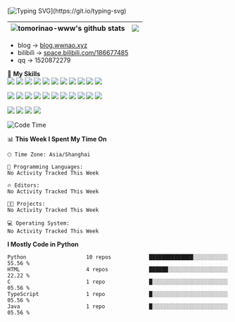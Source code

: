 [![Typing SVG](https://readme-typing-svg.herokuapp.com?size=25&duration=2500&color=blue&vCenter=true&width=400&height=40&lines=Hi!I'm+tomorinao-www;I+like+ACG++~~~~~~)](https://git.io/typing-svg)

| <img src="https://github-readme-stats.vercel.app/api?username=tomorinao-www&show_icons=true&include_all_commits=true&hide_border=true&theme=tokyonight" alt="tomorinao-www's github stats" /> | <img src="https://github-readme-stats.vercel.app/api/top-langs/?username=tomorinao-www&layout=compact&hide_border=true&theme=tokyonight" /> |
| ------------------------------------------------------------------------------------------------------------------------------------------------------------------------------ | ----------------------------------------------------------------------------------------------------------------------------------- |

- blog -> [blog.wwnao.xyz](https://blog.wwnao.xyz)
- bilibili -> [space.bilibili.com/186677485](https://space.bilibili.com/186677485)
- qq -> 1520872279

🌟 **My Skills**  
![](https://img.shields.io/badge/-Python-3e74a2?style=&logo=Python&logoColor=fff)
![](https://img.shields.io/badge/-pypi-3775A9?style=&logo=pypi&logoColor=fff)
![](https://img.shields.io/badge/-FastAPI-009688?style=&logo=FastAPI&logoColor=fff)
![](https://img.shields.io/badge/-renpy-FF7F7F?style=&logo=renpy&logoColor=fff)
![](https://img.shields.io/badge/-JavaScript-F7DF1E?style=&logo=JavaScript&logoColor=fff)
![](https://img.shields.io/badge/-TypeScript-3178C6?style=&logo=TypeScript&logoColor=fff)
![](https://img.shields.io/badge/-wxapp-47A248?style=&logo=JavaScript&logoColor=fff)
![](https://img.shields.io/badge/-Vue-4fc08d?style=&logo=Vue.js&logoColor=fff)
![](https://img.shields.io/badge/-Node.js-47A248?style=&logo=Node.js&logoColor=fff)
![](https://img.shields.io/badge/-C%23-000000?style=&logo=sharp&logoColor=fff)
![](https://img.shields.io/badge/-Unity-000000?style=&logo=Unity&logoColor=fff)

![](https://img.shields.io/badge/-GitHub%20Actions-2088FF?style=&logo=GitHubActions&logoColor=fff)
![](https://img.shields.io/badge/-Linux-000000?style=&logo=Linux&logoColor=fff)
![](https://img.shields.io/badge/-Docker-2496ED?style=&logo=Docker&logoColor=fff)
![](https://img.shields.io/badge/-kubernetes-326CE5?style=&logo=kubernetes&logoColor=fff)
![](https://img.shields.io/badge/-Redis-DC382D?style=&logo=Redis&logoColor=fff)
![](https://img.shields.io/badge/-MySQL-2496ED?style=&logo=MySQL&logoColor=fff)
![](https://img.shields.io/badge/-PostgreSQL-4169E1?style=&logo=PostgreSQL&logoColor=fff)
![](https://img.shields.io/badge/-MongoDB-47A248?style=&logo=MongoDB&logoColor=fff)
![](https://img.shields.io/badge/-SQLite-003B57?style=&logo=SQLite&logoColor=fff)
![](https://img.shields.io/badge/-elasticsearch-005571?style=&logo=elasticsearch&logoColor=fff)
![](https://img.shields.io/badge/-rabbitmq-FF6600?style=&logo=rabbitmq&logoColor=fff)

![](https://img.shields.io/badge/-Java-666?style=&logo=Java&logoColor=fff)
![](https://img.shields.io/badge/-Spring-6DB33F?style=&logo=Spring&logoColor=fff)
![](https://img.shields.io/badge/-SpringBoot-6DB33F?style=&logo=SpringBoot&logoColor=fff)
![](https://img.shields.io/badge/-SpringCloud-6DB33F?style=&logo=Spring&logoColor=fff)

<!-- ![Code Time](http://img.shields.io/badge/CodeTime-666hrs%20666mins-blue) -->

<!--START_SECTION:waka-->
![Code Time](http://img.shields.io/badge/Code%20Time-243%20hrs%2018%20mins-blue)

📊 **This Week I Spent My Time On** 

```text
🕑︎ Time Zone: Asia/Shanghai

💬 Programming Languages: 
No Activity Tracked This Week

🔥 Editors: 
No Activity Tracked This Week

🐱‍💻 Projects: 
No Activity Tracked This Week

💻 Operating System: 
No Activity Tracked This Week
```

**I Mostly Code in Python** 

```text
Python                   10 repos            ██████████████░░░░░░░░░░░   55.56 % 
HTML                     4 repos             ██████░░░░░░░░░░░░░░░░░░░   22.22 % 
C                        1 repo              █░░░░░░░░░░░░░░░░░░░░░░░░   05.56 % 
TypeScript               1 repo              █░░░░░░░░░░░░░░░░░░░░░░░░   05.56 % 
Java                     1 repo              █░░░░░░░░░░░░░░░░░░░░░░░░   05.56 % 
```




<!--END_SECTION:waka-->
